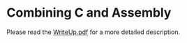 # Combining C and Assembly
Please read the [WriteUp.pdf](WriteUp.pdf) for a more detailed description.
